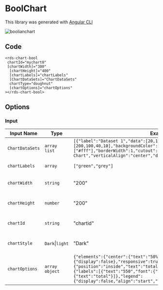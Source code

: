 # BoolChart

This library was generated with [Angular CLI](https://github.com/angular/angular-cli)


<p align="left">
<img src="../../assets/boolianchart.png" alt="boolianchart"/>
<p/>

## Code



`<rds-chart-bool`  
 ` chartId="mychart0"`  
 ` [chartWidth]="300"`  
`  [chartHeight]="400"`  
`  [chartLabels]="chartLabels"`  
`  [ChartDataSets]="ChartDataSets"`  
`  chartType="doughnut"`  
`  [chartOptions]="chartOptions"`  
`></rds-chart-bool>`  

## Options
### Input
<!-- prettier-ignore -->
| Input Name                  | Type                             |Example| Description                                                                  |
| --------------------------- | -------------------------------- |------------| ---------------------------------------------------------------------------- |
| `ChartDataSets`             | `array list`        |`[{"label":"Dataset 1","data":[20,10],"fillStyle":"blue","fillRect":[200,100,40,10],"backgroundColor":["#01AE9D","#E1E1E1"],"borderColor":["#fff"],"borderWidth":1,"cutout":"90%","title":{"text":"Doughnut Chart","verticalAlign":"center","dockInsidePlotArea":true}}]`|Data set of the Bool Chart
| `chartLabels`               | `array`                          | `["green","grey"]`|Specify chart labels|
| `chartWidth`                |  `string`                       | "200"|Specify the width of the chart|
| `chartHeight`                |  `number`                       | "200"|Specify the width of the chart|
| `chartId`                |  `string`                       | "chartid"|Specify the ID of the chart|
| `chartStyle`                |  `Dark`\|`light`                       | "Dark"|Specify the style of the chart|
|`chartOptions`|`array object`|`{"elements":{"center":{"text":"50%"}},"cutoutPercentage":75,"legend":{"display":false},"responsive":true,"plugins":{"series":{"label":{"position":"inside","text":"total","display":false}},"doughnutlabel":{"labels":[{"text":"550","font":{"size":20,"weight":"bold"}},{"text":"total"}]},"legend":{"display":false,"align":"start","position":"right"}},"scales":{}}`|Specify the options of the chart|
